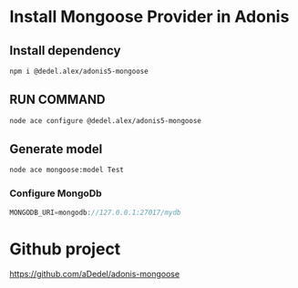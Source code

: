 # Install Mongoose Provider in Adonis

## Install dependency

```bash
npm i @dedel.alex/adonis5-mongoose
```

## RUN COMMAND

```bash
node ace configure @dedel.alex/adonis5-mongoose
```

## Generate model

```bash
node ace mongoose:model Test
```

### Configure MongoDb

```ts
MONGODB_URI=mongodb://127.0.0.1:27017/mydb
```

# Github project

https://github.com/aDedel/adonis-mongoose
